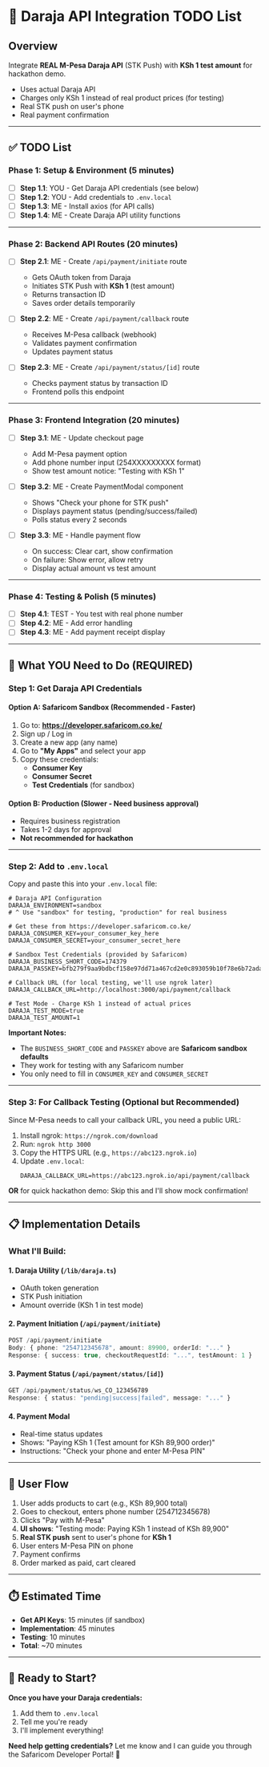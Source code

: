 # 🚀 Daraja API Integration TODO List

## Overview
Integrate **REAL M-Pesa Daraja API** (STK Push) with **KSh 1 test amount** for hackathon demo.
- Uses actual Daraja API
- Charges only KSh 1 instead of real product prices (for testing)
- Real STK push on user's phone
- Real payment confirmation

---

## ✅ TODO List

### **Phase 1: Setup & Environment (5 minutes)**

- [ ] **Step 1.1**: YOU - Get Daraja API credentials (see below)
- [ ] **Step 1.2**: YOU - Add credentials to `.env.local`
- [ ] **Step 1.3**: ME - Install axios (for API calls)
- [ ] **Step 1.4**: ME - Create Daraja API utility functions

---

### **Phase 2: Backend API Routes (20 minutes)**

- [ ] **Step 2.1**: ME - Create `/api/payment/initiate` route
  - Gets OAuth token from Daraja
  - Initiates STK Push with **KSh 1** (test amount)
  - Returns transaction ID
  - Saves order details temporarily

- [ ] **Step 2.2**: ME - Create `/api/payment/callback` route
  - Receives M-Pesa callback (webhook)
  - Validates payment confirmation
  - Updates payment status

- [ ] **Step 2.3**: ME - Create `/api/payment/status/[id]` route
  - Checks payment status by transaction ID
  - Frontend polls this endpoint

---

### **Phase 3: Frontend Integration (20 minutes)**

- [ ] **Step 3.1**: ME - Update checkout page
  - Add M-Pesa payment option
  - Add phone number input (254XXXXXXXXX format)
  - Show test amount notice: "Testing with KSh 1"

- [ ] **Step 3.2**: ME - Create PaymentModal component
  - Shows "Check your phone for STK push"
  - Displays payment status (pending/success/failed)
  - Polls status every 2 seconds

- [ ] **Step 3.3**: ME - Handle payment flow
  - On success: Clear cart, show confirmation
  - On failure: Show error, allow retry
  - Display actual amount vs test amount

---

### **Phase 4: Testing & Polish (5 minutes)**

- [ ] **Step 4.1**: TEST - You test with real phone number
- [ ] **Step 4.2**: ME - Add error handling
- [ ] **Step 4.3**: ME - Add payment receipt display

---

## 🔑 What YOU Need to Do (REQUIRED)

### **Step 1: Get Daraja API Credentials**

#### Option A: Safaricom Sandbox (Recommended - Faster)
1. Go to: **https://developer.safaricom.co.ke/**
2. Sign up / Log in
3. Create a new app (any name)
4. Go to **"My Apps"** and select your app
5. Copy these credentials:
   - **Consumer Key**
   - **Consumer Secret**
   - **Test Credentials** (for sandbox)

#### Option B: Production (Slower - Need business approval)
- Requires business registration
- Takes 1-2 days for approval
- **Not recommended for hackathon**

---

### **Step 2: Add to `.env.local`**

Copy and paste this into your `.env.local` file:

```env
# Daraja API Configuration
DARAJA_ENVIRONMENT=sandbox
# ^ Use "sandbox" for testing, "production" for real business

# Get these from https://developer.safaricom.co.ke/
DARAJA_CONSUMER_KEY=your_consumer_key_here
DARAJA_CONSUMER_SECRET=your_consumer_secret_here

# Sandbox Test Credentials (provided by Safaricom)
DARAJA_BUSINESS_SHORT_CODE=174379
DARAJA_PASSKEY=bfb279f9aa9bdbcf158e97dd71a467cd2e0c893059b10f78e6b72ada1ed2c919

# Callback URL (for local testing, we'll use ngrok later)
DARAJA_CALLBACK_URL=http://localhost:3000/api/payment/callback

# Test Mode - Charge KSh 1 instead of actual prices
DARAJA_TEST_MODE=true
DARAJA_TEST_AMOUNT=1
```

**Important Notes:**
- The `BUSINESS_SHORT_CODE` and `PASSKEY` above are **Safaricom sandbox defaults**
- They work for testing with any Safaricom number
- You only need to fill in `CONSUMER_KEY` and `CONSUMER_SECRET`

---

### **Step 3: For Callback Testing (Optional but Recommended)**

Since M-Pesa needs to call your callback URL, you need a public URL:

1. Install ngrok: `https://ngrok.com/download`
2. Run: `ngrok http 3000`
3. Copy the HTTPS URL (e.g., `https://abc123.ngrok.io`)
4. Update `.env.local`:
   ```env
   DARAJA_CALLBACK_URL=https://abc123.ngrok.io/api/payment/callback
   ```

**OR** for quick hackathon demo: Skip this and I'll show mock confirmation!

---

## 📋 Implementation Details

### What I'll Build:

#### 1. **Daraja Utility** (`/lib/daraja.ts`)
- OAuth token generation
- STK Push initiation
- Amount override (KSh 1 in test mode)

#### 2. **Payment Initiation** (`/api/payment/initiate`)
```typescript
POST /api/payment/initiate
Body: { phone: "254712345678", amount: 89900, orderId: "..." }
Response: { success: true, checkoutRequestId: "...", testAmount: 1 }
```

#### 3. **Payment Status** (`/api/payment/status/[id]`)
```typescript
GET /api/payment/status/ws_CO_123456789
Response: { status: "pending|success|failed", message: "..." }
```

#### 4. **Payment Modal**
- Real-time status updates
- Shows: "Paying KSh 1 (Test amount for KSh 89,900 order)"
- Instructions: "Check your phone and enter M-Pesa PIN"

---

## 🎯 User Flow

1. User adds products to cart (e.g., KSh 89,900 total)
2. Goes to checkout, enters phone number (254712345678)
3. Clicks "Pay with M-Pesa"
4. **UI shows**: "Testing mode: Paying KSh 1 instead of KSh 89,900"
5. **Real STK push** sent to user's phone for **KSh 1**
6. User enters M-Pesa PIN on phone
7. Payment confirms
8. Order marked as paid, cart cleared

---

## ⏱️ Estimated Time
- **Get API Keys**: 15 minutes (if sandbox)
- **Implementation**: 45 minutes
- **Testing**: 10 minutes
- **Total**: ~70 minutes

---

## 🚀 Ready to Start?

**Once you have your Daraja credentials:**
1. Add them to `.env.local`
2. Tell me you're ready
3. I'll implement everything!

**Need help getting credentials?** Let me know and I can guide you through the Safaricom Developer Portal! 🎉

